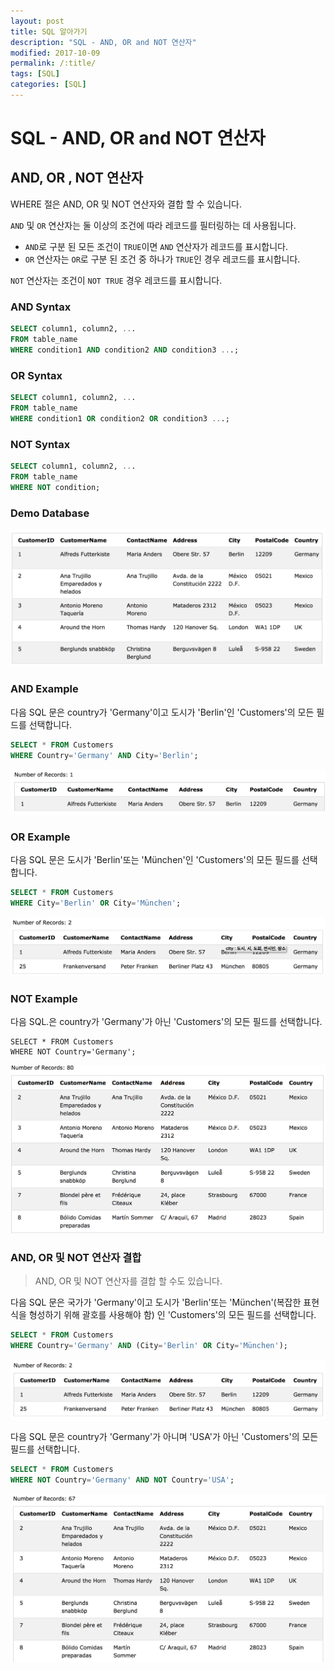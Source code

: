 ```yaml
---
layout: post
title: SQL 알아가기
description: "SQL - AND, OR and NOT 연산자"
modified: 2017-10-09
permalink: /:title/
tags: [SQL]
categories: [SQL]
---
```


# SQL - AND, OR and NOT 연산자

## AND, OR , NOT 연산자

WHERE 절은 AND, OR 및 NOT 연산자와 결합 할 수 있습니다. 

`AND` 및 `OR` 연산자는 둘 이상의 조건에 따라 레코드를 필터링하는 데 사용됩니다.
 - `AND`로 구분 된 모든 조건이 `TRUE`이면 `AND` 연산자가 레코드를 표시합니다. 
 - `OR` 연산자는 `OR`로 구분 된 조건 중 하나가 `TRUE`인 경우 레코드를 표시합니다. 
 
`NOT` 연산자는 조건이 `NOT TRUE` 경우 레코드를 표시합니다.

### AND Syntax

```sql
SELECT column1, column2, ...
FROM table_name
WHERE condition1 AND condition2 AND condition3 ...;
```

### OR Syntax

```sql
SELECT column1, column2, ...
FROM table_name
WHERE condition1 OR condition2 OR condition3 ...;
```

### NOT Syntax

```sql
SELECT column1, column2, ...
FROM table_name
WHERE NOT condition;
```

### Demo Database

![](../images/sql-images/demo-1.png)

### AND Example

다음 SQL 문은 country가 'Germany'이고 도시가 'Berlin'인 'Customers'의 모든 필드를 선택합니다.

```sql
SELECT * FROM Customers
WHERE Country='Germany' AND City='Berlin';
```
![](../images/sql-images/german.png)

### OR Example

다음 SQL 문은 도시가 'Berlin'또는 'München'인 'Customers'의 모든 필드를 선택합니다.

```sql
SELECT * FROM Customers
WHERE City='Berlin' OR City='München';
```

![](../images/sql-images/german-mun.png)

### NOT Example

다음 SQL.은 country가 'Germany'가 아닌 'Customers'의 모든 필드를 선택합니다.

```
SELECT * FROM Customers
WHERE NOT Country='Germany';
```
![](../images/sql-images/not%20german.png)

### AND, OR 및 NOT 연산자 결합

> AND, OR 및 NOT 연산자를 결합 할 수도 있습니다. 

다음 SQL 문은 국가가 'Germany'이고 도시가 'Berlin'또는 'München'(복잡한 표현식을 형성하기 위해 괄호를 사용해야 함) 인 'Customers'의 모든 필드를 선택합니다.

```sql
SELECT * FROM Customers
WHERE Country='Germany' AND (City='Berlin' OR City='München');
```
![](../images/sql-images/combine.png)

다음 SQL 문은 country가 'Germany'가 아니며 'USA'가 아닌 'Customers'의 모든 필드를 선택합니다.

```sql
SELECT * FROM Customers
WHERE NOT Country='Germany' AND NOT Country='USA';
```
![](../images/sql-images/not%20german%20usa.png)
